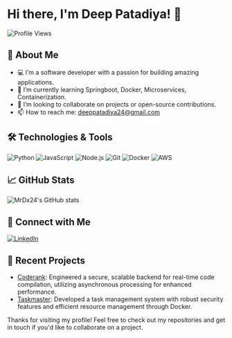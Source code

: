 # Hi there, I'm Deep Patadiya! 👋

![Profile Views](https://komarev.com/ghpvc/?username=MrDx24&color=blue)

## 🚀 About Me

- 💻 I’m a software developer with a passion for building amazing applications.
- 🌱 I’m currently learning Springboot, Docker, Microservices, Containerization.
- 👯 I’m looking to collaborate on projects or open-source contributions.
- 📫 How to reach me: deeppatadiya24@gmail.com

## 🛠️ Technologies & Tools

![Python](https://img.shields.io/badge/-Python-333333?style=flat&logo=python)
![JavaScript](https://img.shields.io/badge/-JavaScript-333333?style=flat&logo=javascript)
![Node.js](https://img.shields.io/badge/-Node.js-333333?style=flat&logo=node.js)
![Git](https://img.shields.io/badge/-Git-333333?style=flat&logo=git)
![Docker](https://img.shields.io/badge/-Docker-333333?style=flat&logo=docker)
![AWS](https://img.shields.io/badge/-AWS-333333?style=flat&logo=amazon-aws)

## 📈 GitHub Stats

![MrDx24's GitHub stats](https://github-readme-stats.vercel.app/api?username=MrDx24&show_icons=true&theme=radical)

## 🔗 Connect with Me

[![LinkedIn](https://img.shields.io/badge/-LinkedIn-0077B5?style=flat&logo=linkedin)](https://www.linkedin.com/in/your-profile)

## 📝 Recent Projects

- [Coderank](https://github.com/MrDx24/coderank): Engineered a secure, scalable backend for real-time code compilation, utilizing asynchronous processing for enhanced performance.
- [Taskmaster](https://github.com/MrDx24/taskmaster): Developed a task management system with robust security features and efficient resource management through Docker.


Thanks for visiting my profile! Feel free to check out my repositories and get in touch if you'd like to collaborate on a project.
